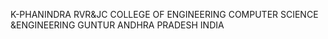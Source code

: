 K-PHANINDRA 
RVR&JC COLLEGE OF ENGINEERING 
COMPUTER SCIENCE &ENGINEERING
GUNTUR
ANDHRA PRADESH
INDIA
